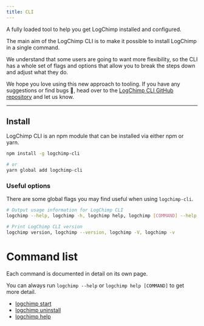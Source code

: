 ```yaml
---
title: CLI
---
```


A fully loaded tool to help you get LogChimp installed and configured.

The main aim of the LogChimp CLI is to make it possible to install LogChimp in a single command.

We understand that some users are going to want more flexibility, so the CLI has a whole set of flags and options that allow you to break the steps down and adjust what they do.

We hope you love using this new approach to tooling. If you have any suggestions or find bugs 🐞, head over to the [LogChimp CLI GitHub repository](https://github.com/logchimp/logchimp-cli) and let us know.

---

## Install

LogChimp CLI is an npm module that can be installed via either npm or yarn.

```bash
npm install -g logchimp-cli

# or
yarn global add logchimp-cli
```

### Useful options

There are some global flags you may find useful when using `logchimp-cli`.

```bash
# Output usage information for LogChimp CLI
logchimp --help, logchimp -h, logchimp help, logchimp [COMMAND] --help, logchimp help [COMMAND]

# Print LogChimp CLI version
logchimp version, logchimp --version, logchimp -V, logchimp -v
```

# Command list

Each command is documented in detail on its own page.

You can always run `logchimp --help` or `logchimp help [COMMAND]` to get more detail.

* [logchimp start](/docs/install/cli/start)
* [logchimp uninstall](/docs/install/cli/uninstall)
* [logchimp help](/docs/install/cli/help)

